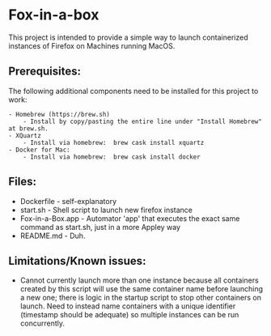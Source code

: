 Fox-in-a-box
============
This project is intended to provide a simple way to launch containerized instances of Firefox on Machines running MacOS.


Prerequisites:
--------------
The following additional components need to be installed for this project to work:

    - Homebrew (https://brew.sh) 
        - Install by copy/pasting the entire line under "Install Homebrew" at brew.sh.  
    - XQuartz
        - Install via homebrew:  brew cask install xquartz
    - Docker for Mac:
        - Install via homebrew:  brew cask install docker

Files:
------
- Dockerfile        - self-explanatory
- start.sh          - Shell script to launch new firefox instance
- Fox-in-a-Box.app  - Automator 'app' that executes the exact same command as start.sh, just in a more Appley way
- README.md         - Duh.


Limitations/Known issues:
-------------------------
- Cannot currently launch more than one instance because all containers created by this script will use the same container name before launching a new one; there is logic in the startup script to stop other containers on launch.  Need to instead name containers with a unique identifier (timestamp should be adequate) so multiple instances can be run concurrently.  

